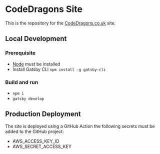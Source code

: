 # CodeDragons Site

This is the repository for the [CodeDragons.co.uk](https://codedragons.co.uk) site.

## Local Development

### Prerequisite
- [Node](https://nodejs.org/en/download/) must be installed
- Install Gatsby CLI `npm install -g gatsby-cli`

### Build and run
- `npm i`
- `gatsby develop`

## Production Deployment

The site is deployed using a GitHub Action the following secrets must be added to the GitHub project:
- AWS_ACCESS_KEY_ID
- AWS_SECRET_ACCESS_KEY